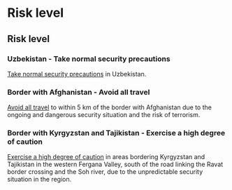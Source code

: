 # Risk level

## Risk level

### Uzbekistan - Take normal security precautions

[Take normal security precautions](#levels "Risk Levels") in Uzbekistan.

### Border with Afghanistan - Avoid all travel

[Avoid all travel](#levels "Risk Levels") to within 5 km of the border with Afghanistan due to the ongoing and dangerous security situation and the risk of terrorism.

### Border with Kyrgyzstan and Tajikistan - Exercise a high degree of caution

[Exercise a high degree of caution](#levels "Risk Levels") in areas bordering Kyrgyzstan and Tajikistan in the western Fergana Valley, south of the road linking the Ravat border crossing and the Soh river, due to the unpredictable security situation in the region.